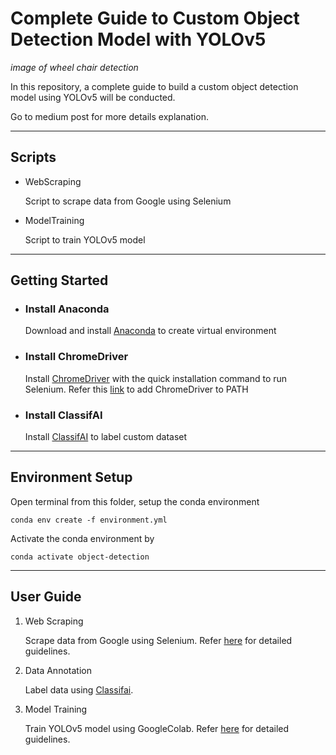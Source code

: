 # Complete Guide to Custom Object Detection Model with YOLOv5

*image of wheel chair detection*

In this repository, a complete guide to build a custom object detection model using YOLOv5 will be conducted.

Go to medium post for more details explanation.

---

## Scripts
- WebScraping
    
    Script to scrape data from Google using Selenium

- ModelTraining

    Script to train YOLOv5 model

---

## Getting Started
- ### Install Anaconda
    Download and install [Anaconda](https://www.anaconda.com/products/individual) to create virtual environment

- ### Install ChromeDriver
    Install [ChromeDriver](https://github.com/SeleniumHQ/selenium/wiki/ChromeDriver#quick-installation) with the quick installation command to run Selenium. Refer this [link](https://zwbetz.com/download-chromedriver-binary-and-add-to-your-path-for-automated-functional-testing/) to add ChromeDriver to PATH

- ### Install ClassifAI
    Install [ClassifAI](https://github.com/CertifaiAI/classifai#installation) to label custom dataset

---

## Environment Setup
Open terminal from this folder, setup the conda environment

    conda env create -f environment.yml

Activate the conda environment by

    conda activate object-detection

---

## User Guide
1. Web Scraping

    Scrape data from Google using Selenium. Refer [here](./WebScraping/README.md) for detailed guidelines.

2. Data Annotation

    Label data using [Classifai](https://github.com/CertifaiAI/classifai).

4. Model Training

    Train YOLOv5 model using GoogleColab. Refer [here](./ModelTraining/README.md) for detailed guidelines.
